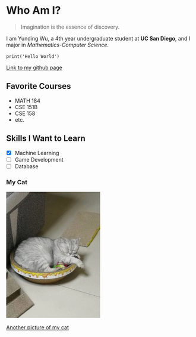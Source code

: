 # Who Am I?
> Imagination is the essence of discovery.

I am Yunding Wu, a 4th year undergraduate student at **UC San Diego**, and I major in *Mathematics-Computer Science*.

```
print('Hello World')
```

[Link to my github page](https://github.com/YundingWu)

## Favorite Courses
- MATH 184
- CSE 151B
- CSE 158
- etc.

## Skills I Want to Learn
- [x] Machine Learning
- [ ] Game Development
- [ ] Database

### My Cat
<img src="./cat.jpg" alt="cat" style="zoom:33%;" />

[Another picture of my cat](./cat2.jpg)